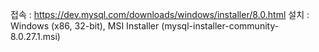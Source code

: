 접속 : https://dev.mysql.com/downloads/windows/installer/8.0.html
설치 : Windows (x86, 32-bit), MSI Installer
       (mysql-installer-community-8.0.27.1.msi)
